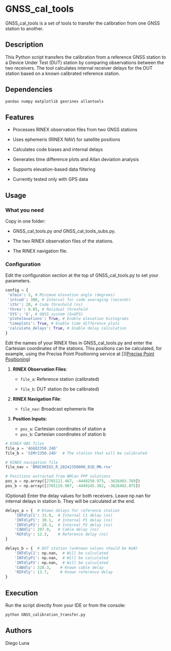 # GNSS_cal_tools

GNSS_cal_tools is a set of tools to transfer the calibration from one GNSS station to another.

## Description

This Python script transfers the calibration from a reference GNSS station to a Device Under Test (DUT) station by comparing observations between the two receivers. The tool calculates internal receiver delays for the DUT station based on a known calibrated reference station.

## Dependencies

```python
pandas numpy matplotlib georinex allantools
```

## Features

- Processes RINEX observation files from two GNSS stations

- Uses ephemeris (RINEX NAV) for satellite positions

- Calculates code biases and internal delays

- Generates time difference plots and Allan deviation analysis

- Supports elevation-based data filtering

- Currently tested only with GPS data





## Usage

### What you need

Copy in one folder:

- GNSS_cal_tools.py *and* GNSS_cal_tools_subs.py.

- The two RINEX observation files of the stations.

- The RINEX navigation file. 
  
  

### Configuration

Edit the configuration section at the top of GNSS_cal_tools.py to set your parameters.

```python
config = {
 'elmin': 5, # Minimum elevation angle (degrees)
 'intcod': 300, # Interval for code averaging (seconds)
 'ithr': 20, # Code threshold (ns)
 'thres': 0.05, # Residual threshold
 'SYS': 'G', # GNSS system (G=GPS)
 'plotelevations': True, # Enable elevation histograms
 'timeplots': True, # Enable time difference plots
 'calculate_delays': True, # Enable delay calculation
}
```

Edit the names of your RINEX files in GNSS_cal_tools.py and enter the Cartesian coordinates of the stations. This positions can be calculated, for example, using the  Precise Point Positioning service at []([Precise Point Positioning](https://webapp.csrs-scrs.nrcan-rncan.gc.ca/geod/tools-outils/ppp.php))



1. **RINEX Observation Files**:
   
   - `file_a`: Reference station (calibrated)
   
   - `file_b`: DUT station (to be calibrated)

2. **RINEX Navigation File**:
   
   - `file_nav`: Broadcast ephemeris file

3. **Position Inputs:**
   
   - `pos_a`: Cartesian coordinates of station a
   - `pos_b`: Cartesian coordinates of station b



```python
# RINEX OBS files
file_a = 'AGGO2350.24O'
file_b = 'SIMr2350.24O'  # The station that will be calibrated

# RINEX navigation file
file_nav = 'BRDC00IGS_R_20242350000_01D_MN.rnx'

# Positions extracted from NRCan PPP solutions
pos_a = np.array([2765121.467, -4449250.973, -3626403.769])
pos_b = np.array([2765129.907, -4449245.382, -3626402.075])
```

(Optional) Enter the delay values for both receivers. Leave np.nan for internal delays in station b. They will be calculated at the end.

```python
delays_a = {  # Known delays for reference station
    'INTdlyC1': 31.9,  # Internal C1 delay (ns)
    'INTdlyP1': 30.1,  # Internal P1 delay (ns)
    'INTdlyP2': 28.3,  # Internal P2 delay (ns)    
    'CABdly': 207.9,   # Cable delay (ns)
    'REFdly': 12.3,    # Reference delay (ns)
}

delays_b = {  # DUT station (unknown values should be NaN)
    'INTdlyC1': np.nan,  # Will be calculated
    'INTdlyP1': np.nan,  # Will be calculated
    'INTdlyP2': np.nan,  # Will be calculated
    'CABdly': 328.3,    # Known cable delay
    'REFdly': 13.7,     # Known reference delay
}
```

## Execution

Run the script directly from your IDE or from the console: 

```bash
python GNSS_calibration_transfer.py
```



## Authors

Diego Luna
